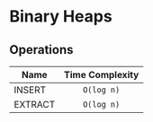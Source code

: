 # Binary Heaps

## Operations

| Name    | Time Complexity |
| ------- | :-------------: |
| INSERT  |   `O(log n)`    |
| EXTRACT |   `O(log n)`    |
